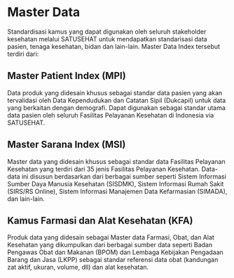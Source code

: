 # Master Data

Standardisasi kamus yang dapat digunakan oleh seluruh stakeholder kesehatan melalui SATUSEHAT untuk mendapatkan standarisasi data pasien, tenaga kesehatan, bidan dan lain-lain. Master Data Index tersebut terdiri dari:

## Master Patient Index (MPI)

Data produk yang didesain khusus sebagai standar data pasien yang akan tervalidasi oleh Data Kependudukan dan Catatan Sipil (Dukcapil) untuk data yang berkaitan dengan demografi. Dapat digunakan sebagai standar utama data pasien oleh seluruh Fasilitas Pelayanan Kesehatan di Indonesia via SATUSEHAT.

## Master Sarana Index (MSI)

Master data yang didesain khusus sebagai standar data Fasilitas Pelayanan Kesehatan yang terdiri dari 35 jenis Fasilitas Pelayanan Kesehatan. Data-data ini disusun berdasarkan dari berbagai sumber seperti Sistem Informasi Sumber Daya Manusia Kesehatan (SISDMK), Sistem Informasi Rumah Sakit (SIRS/RS Online), Sistem Informasi Manajemen Data Kefarmasian (SIMADA), dan lain-lain.

## Kamus Farmasi dan Alat Kesehatan (KFA)

Produk data yang didesain sebagai Master data Farmasi, Obat, dan Alat Kesehatan yang dikumpulkan dari berbagai sumber data seperti Badan Pengawas Obat dan Makanan (BPOM) dan Lembaga Kebijakan Pengadaan Barang dan Jasa (LKPP) sebagai standar referensi data obat (kandungan zat aktif, ukuran, volume, dll) dan alat kesehatan.
